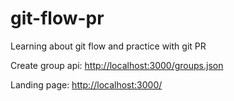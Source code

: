 # git-flow-pr
Learning about git flow and practice with git PR

Create group api: [http://localhost:3000/groups.json](http://localhost:3000/groups.json)

Landing page: [http://localhost:3000/](http://localhost:3000)